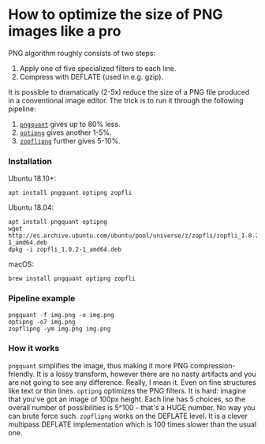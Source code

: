 # How to optimize the size of PNG images like a pro

PNG algorithm roughly consists of two steps:

1. Apply one of five specialized filters to each line.
2. Compress with DEFLATE (used in e.g. gzip).

It is possible to dramatically (2-5x) reduce the size of a PNG file produced in a conventional image editor.
The trick is to run it through the following pipeline:

1. [`pngquant`](https://pngquant.org/) gives up to 80% less.
2. [`optipng`](http://optipng.sourceforge.net/) gives another 1-5%.
3. [`zopflipng`](https://github.com/google/zopfli) further gives 5-10%.

### Installation

Ubuntu 18.10+:

```
apt install pngquant optipng zopfli
```

Ubuntu 18.04:

```
apt install pngquant optipng
wget http://es.archive.ubuntu.com/ubuntu/pool/universe/z/zopfli/zopfli_1.0.2-1_amd64.deb
dpkg -i zopfli_1.0.2-1_amd64.deb
```

macOS:
```
brew install pngquant optipng zopfli
```

### Pipeline example

```
pngquant -f img.png -o img.png
optipng -o7 img.png
zopflipng -ym img.png img.png
```

### How it works

`pngquant` simplifies the image, thus making it more PNG compression-friendly. It is a lossy transform, however there are no nasty artifacts and you are not going to see any difference. Really, I mean it. Even on fine structures like text or thin lines.
`optipng` optimizes the PNG filters. It is hard: imagine that you've got an image of 100px height. Each line has 5 choices, so the overall number of possibilities is 5^100 - that's a HUGE number. No way you can brute force such.
`zopflipng` works on the DEFLATE level. It is a clever multipass DEFLATE implementation which is 100 times slower than the usual one.

